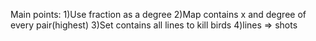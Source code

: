 Main points:
1)Use fraction as a degree 
2)Map contains x and degree of every pair(highest)
3)Set contains all lines to kill birds
4)lines => shots